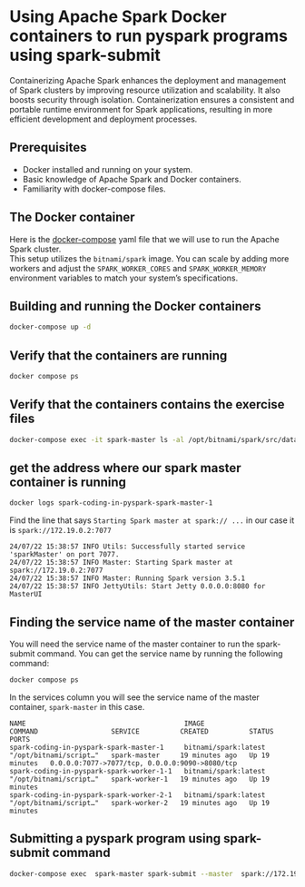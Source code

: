 # Using Apache Spark Docker containers to run pyspark programs using spark-submit

Containerizing Apache Spark enhances the deployment and management of Spark clusters by improving resource utilization
and scalability. It also boosts security through isolation. Containerization ensures a consistent and portable runtime
environment for Spark applications, resulting in more efficient development and deployment processes.

## Prerequisites

* Docker installed and running on your system.
* Basic knowledge of Apache Spark and Docker containers.
* Familiarity with docker-compose files.

## The Docker container

Here is the [docker-compose](docker-compose.yaml) yaml file that we will use to run the Apache Spark cluster.  
This setup utilizes the `bitnami/spark` image. You can scale by adding more workers and adjust the `SPARK_WORKER_CORES`
and `SPARK_WORKER_MEMORY` environment variables to match your system’s specifications.

## Building and running the Docker containers

```bash
docker-compose up -d
```

## Verify that the containers are running

```bash
docker compose ps
```

## Verify that the containers contains the exercise files

```bash
docker-compose exec -it spark-master ls -al /opt/bitnami/spark/src/data

```

## get the address where our spark master container is running

```bash
docker logs spark-coding-in-pyspark-spark-master-1
```

Find the line that says `Starting Spark master at spark:// ...` in our case it is `spark://172.19.0.2:7077`

```
24/07/22 15:38:57 INFO Utils: Successfully started service 'sparkMaster' on port 7077.
24/07/22 15:38:57 INFO Master: Starting Spark master at spark://172.19.0.2:7077
24/07/22 15:38:57 INFO Master: Running Spark version 3.5.1
24/07/22 15:38:57 INFO JettyUtils: Start Jetty 0.0.0.0:8080 for MasterUI

```

## Finding the service name of the master container

You will need the service name of the master container to run the spark-submit command.
You can get the service name by running the following command:

```bash
docker compose ps
```

In the services column you will see the service name of the master container, `spark-master` in this case.

```
NAME                                       IMAGE                  COMMAND                  SERVICE          CREATED          STATUS          PORTS
spark-coding-in-pyspark-spark-master-1     bitnami/spark:latest   "/opt/bitnami/script…"   spark-master     19 minutes ago   Up 19 minutes   0.0.0.0:7077->7077/tcp, 0.0.0.0:9090->8080/tcp
spark-coding-in-pyspark-spark-worker-1-1   bitnami/spark:latest   "/opt/bitnami/script…"   spark-worker-1   19 minutes ago   Up 19 minutes   
spark-coding-in-pyspark-spark-worker-2-1   bitnami/spark:latest   "/opt/bitnami/script…"   spark-worker-2   19 minutes ago   Up 19 minutes   

```

## Submitting a pyspark program using spark-submit command

```bash
docker-compose exec  spark-master spark-submit --master  spark://172.19.0.2:7077 src/window_functions/backups.py
```